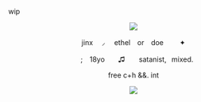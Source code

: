 wip

<p align="center">
  <img src="https://i.ibb.co/ycyW8DT6/faced.png"/>
</p>

<p align=center> jinx 　⸝ 　ethel　or　doe ⠀ 　✦ <p align=center>
<p align=center> 　;　18yoㅤ　♫　  ⠀satanist,⠀mixed. <p align=center>
<p align=center> free c+h &&. int <p align=center>

<p align="center">
  <img src="https://media0.giphy.com/media/v1.Y2lkPTc5MGI3NjExaGF5dml2YWdvOTB0NHc0eXV2Z2pleHdmZHRoc2w3d2V5ZnFxcno4dSZlcD12MV9pbnRlcm5hbF9naWZfYnlfaWQmY3Q9Zw/Q67JXPPBByh77ih9Vd/giphy.gif"/>
</p>
